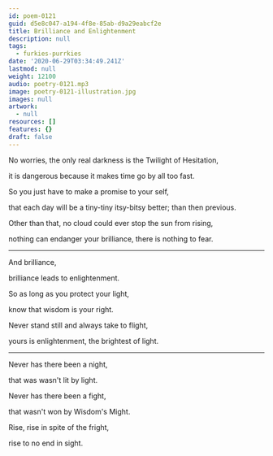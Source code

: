 ```yaml
---
id: poem-0121
guid: d5e8c047-a194-4f8e-85ab-d9a29eabcf2e
title: Brilliance and Enlightenment
description: null
tags:
  - furkies-purrkies
date: '2020-06-29T03:34:49.241Z'
lastmod: null
weight: 12100
audio: poetry-0121.mp3
image: poetry-0121-illustration.jpg
images: null
artwork:
  - null
resources: []
features: {}
draft: false
---
```


No worries, the only real darkness is the Twilight of Hesitation,

it is dangerous because it makes time go by all too fast.

So you just have to make a promise to your self,

that each day will be a tiny-tiny itsy-bitsy better; than then previous.

Other than that, no cloud could ever stop the sun from rising,

nothing can endanger your brilliance, there is nothing to fear.

---

And brilliance,

brilliance leads to enlightenment.

So as long as you protect your light,

know that wisdom is your right.

Never stand still and always take to flight,

yours is enlightenment, the brightest of light.

---

Never has there been a night,

that was wasn't lit by light.

Never has there been a fight,

that wasn't won by Wisdom's Might.

Rise, rise in spite of the fright,

rise to no end in sight.
